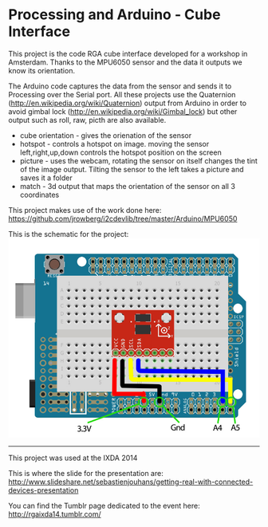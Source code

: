 Processing and Arduino - Cube Interface
=======================================

This project is the code RGA cube interface developed for a workshop in Amsterdam. Thanks to the MPU6050 sensor and the data it outputs we know its orientation.

The Arduino code captures the data from the sensor and sends it to Processing over the Serial port.
All these projects use the Quaternion (http://en.wikipedia.org/wiki/Quaternion) output from Arduino in order to avoid gimbal lock (http://en.wikipedia.org/wiki/Gimbal_lock) but other output such as roll, raw, picth are also available.

- cube orientation - gives the orienation of the sensor
- hotspot - controls a hotspot on image. moving the sensor left,right,up,down controls the hotspot position on the screen
- picture - uses the webcam, rotating the sensor on itself changes the tint of the image output. Tilting the sensor to the left takes a picture and saves it a folder
- match - 3d output that maps the orientation of the sensor on all 3 coordinates

This project makes use of the work done here: 
https://github.com/jrowberg/i2cdevlib/tree/master/Arduino/MPU6050

This is the schematic for the project:
[![schematic](https://raw.githubusercontent.com/sebastienjouhans/processing-arduino-cube-interface/master/schematic/cube.jpg)](#features)

------------------------------------------------

This project was used at the IXDA 2014

This is where the slide for the presentation are:
http://www.slideshare.net/sebastienjouhans/getting-real-with-connected-devices-presentation

You can find the Tumblr page dedicated to the event here: http://rgaixda14.tumblr.com/
